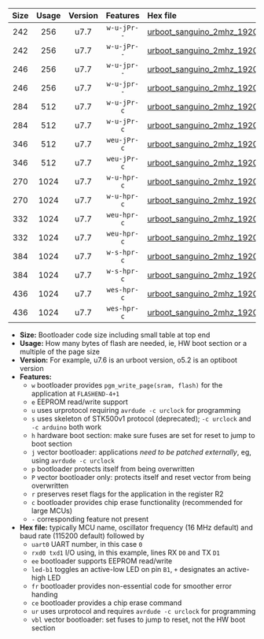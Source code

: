 |Size|Usage|Version|Features|Hex file|
|:-:|:-:|:-:|:-:|:--|
|242|256|u7.7|`w-u-jPr--`|[urboot_sanguino_2mhz_19200bps_uart0_rxd0_txd1_led+b0_ur_vbl.hex](https://raw.githubusercontent.com/stefanrueger/urboot.hex/main/boards/sanguino/fcpu_2mhz/19200_bps/urboot_sanguino_2mhz_19200bps_uart0_rxd0_txd1_led+b0_ur_vbl.hex)|
|242|256|u7.7|`w-u-jPr--`|[urboot_sanguino_2mhz_19200bps_uart1_rxd2_txd3_led+b0_ur_vbl.hex](https://raw.githubusercontent.com/stefanrueger/urboot.hex/main/boards/sanguino/fcpu_2mhz/19200_bps/urboot_sanguino_2mhz_19200bps_uart1_rxd2_txd3_led+b0_ur_vbl.hex)|
|246|256|u7.7|`w-u-jpr--`|[urboot_sanguino_2mhz_19200bps_uart0_rxd0_txd1_led+b0_fr_ur_vbl.hex](https://raw.githubusercontent.com/stefanrueger/urboot.hex/main/boards/sanguino/fcpu_2mhz/19200_bps/urboot_sanguino_2mhz_19200bps_uart0_rxd0_txd1_led+b0_fr_ur_vbl.hex)|
|246|256|u7.7|`w-u-jpr--`|[urboot_sanguino_2mhz_19200bps_uart1_rxd2_txd3_led+b0_fr_ur_vbl.hex](https://raw.githubusercontent.com/stefanrueger/urboot.hex/main/boards/sanguino/fcpu_2mhz/19200_bps/urboot_sanguino_2mhz_19200bps_uart1_rxd2_txd3_led+b0_fr_ur_vbl.hex)|
|284|512|u7.7|`w-u-jPr-c`|[urboot_sanguino_2mhz_19200bps_uart0_rxd0_txd1_led+b0_fr_ce_ur_vbl.hex](https://raw.githubusercontent.com/stefanrueger/urboot.hex/main/boards/sanguino/fcpu_2mhz/19200_bps/urboot_sanguino_2mhz_19200bps_uart0_rxd0_txd1_led+b0_fr_ce_ur_vbl.hex)|
|284|512|u7.7|`w-u-jPr-c`|[urboot_sanguino_2mhz_19200bps_uart1_rxd2_txd3_led+b0_fr_ce_ur_vbl.hex](https://raw.githubusercontent.com/stefanrueger/urboot.hex/main/boards/sanguino/fcpu_2mhz/19200_bps/urboot_sanguino_2mhz_19200bps_uart1_rxd2_txd3_led+b0_fr_ce_ur_vbl.hex)|
|346|512|u7.7|`weu-jPr-c`|[urboot_sanguino_2mhz_19200bps_uart0_rxd0_txd1_ee_led+b0_fr_ce_ur_vbl.hex](https://raw.githubusercontent.com/stefanrueger/urboot.hex/main/boards/sanguino/fcpu_2mhz/19200_bps/urboot_sanguino_2mhz_19200bps_uart0_rxd0_txd1_ee_led+b0_fr_ce_ur_vbl.hex)|
|346|512|u7.7|`weu-jPr-c`|[urboot_sanguino_2mhz_19200bps_uart1_rxd2_txd3_ee_led+b0_fr_ce_ur_vbl.hex](https://raw.githubusercontent.com/stefanrueger/urboot.hex/main/boards/sanguino/fcpu_2mhz/19200_bps/urboot_sanguino_2mhz_19200bps_uart1_rxd2_txd3_ee_led+b0_fr_ce_ur_vbl.hex)|
|270|1024|u7.7|`w-u-hpr-c`|[urboot_sanguino_2mhz_19200bps_uart0_rxd0_txd1_led+b0_fr_ce_ur.hex](https://raw.githubusercontent.com/stefanrueger/urboot.hex/main/boards/sanguino/fcpu_2mhz/19200_bps/urboot_sanguino_2mhz_19200bps_uart0_rxd0_txd1_led+b0_fr_ce_ur.hex)|
|270|1024|u7.7|`w-u-hpr-c`|[urboot_sanguino_2mhz_19200bps_uart1_rxd2_txd3_led+b0_fr_ce_ur.hex](https://raw.githubusercontent.com/stefanrueger/urboot.hex/main/boards/sanguino/fcpu_2mhz/19200_bps/urboot_sanguino_2mhz_19200bps_uart1_rxd2_txd3_led+b0_fr_ce_ur.hex)|
|332|1024|u7.7|`weu-hpr-c`|[urboot_sanguino_2mhz_19200bps_uart0_rxd0_txd1_ee_led+b0_fr_ce_ur.hex](https://raw.githubusercontent.com/stefanrueger/urboot.hex/main/boards/sanguino/fcpu_2mhz/19200_bps/urboot_sanguino_2mhz_19200bps_uart0_rxd0_txd1_ee_led+b0_fr_ce_ur.hex)|
|332|1024|u7.7|`weu-hpr-c`|[urboot_sanguino_2mhz_19200bps_uart1_rxd2_txd3_ee_led+b0_fr_ce_ur.hex](https://raw.githubusercontent.com/stefanrueger/urboot.hex/main/boards/sanguino/fcpu_2mhz/19200_bps/urboot_sanguino_2mhz_19200bps_uart1_rxd2_txd3_ee_led+b0_fr_ce_ur.hex)|
|384|1024|u7.7|`w-s-hpr-c`|[urboot_sanguino_2mhz_19200bps_uart0_rxd0_txd1_led+b0_fr_ce.hex](https://raw.githubusercontent.com/stefanrueger/urboot.hex/main/boards/sanguino/fcpu_2mhz/19200_bps/urboot_sanguino_2mhz_19200bps_uart0_rxd0_txd1_led+b0_fr_ce.hex)|
|384|1024|u7.7|`w-s-hpr-c`|[urboot_sanguino_2mhz_19200bps_uart1_rxd2_txd3_led+b0_fr_ce.hex](https://raw.githubusercontent.com/stefanrueger/urboot.hex/main/boards/sanguino/fcpu_2mhz/19200_bps/urboot_sanguino_2mhz_19200bps_uart1_rxd2_txd3_led+b0_fr_ce.hex)|
|436|1024|u7.7|`wes-hpr-c`|[urboot_sanguino_2mhz_19200bps_uart0_rxd0_txd1_ee_led+b0_fr_ce.hex](https://raw.githubusercontent.com/stefanrueger/urboot.hex/main/boards/sanguino/fcpu_2mhz/19200_bps/urboot_sanguino_2mhz_19200bps_uart0_rxd0_txd1_ee_led+b0_fr_ce.hex)|
|436|1024|u7.7|`wes-hpr-c`|[urboot_sanguino_2mhz_19200bps_uart1_rxd2_txd3_ee_led+b0_fr_ce.hex](https://raw.githubusercontent.com/stefanrueger/urboot.hex/main/boards/sanguino/fcpu_2mhz/19200_bps/urboot_sanguino_2mhz_19200bps_uart1_rxd2_txd3_ee_led+b0_fr_ce.hex)|

- **Size:** Bootloader code size including small table at top end
- **Usage:** How many bytes of flash are needed, ie, HW boot section or a multiple of the page size
- **Version:** For example, u7.6 is an urboot version, o5.2 is an optiboot version
- **Features:**
  + `w` bootloader provides `pgm_write_page(sram, flash)` for the application at `FLASHEND-4+1`
  + `e` EEPROM read/write support
  + `u` uses urprotocol requiring `avrdude -c urclock` for programming
  + `s` uses skeleton of STK500v1 protocol (deprecated); `-c urclock` and `-c arduino` both work
  + `h` hardware boot section: make sure fuses are set for reset to jump to boot section
  + `j` vector bootloader: applications *need to be patched externally*, eg, using `avrdude -c urclock`
  + `p` bootloader protects itself from being overwritten
  + `P` vector bootloader only: protects itself and reset vector from being overwritten
  + `r` preserves reset flags for the application in the register R2
  + `c` bootloader provides chip erase functionality (recommended for large MCUs)
  + `-` corresponding feature not present
- **Hex file:** typically MCU name, oscillator frequency (16 MHz default) and baud rate (115200 default) followed by
  + `uart0` UART number, in this case `0`
  + `rxd0 txd1` I/O using, in this example, lines RX `D0` and TX `D1`
  + `ee` bootloader supports EEPROM read/write
  + `led-b1` toggles an active-low LED on pin `B1`, `+` designates an active-high LED
  + `fr` bootloader provides non-essential code for smoother error handing
  + `ce` bootloader provides a chip erase command
  + `ur` uses urprotocol and requires `avrdude -c urclock` for programming
  + `vbl` vector bootloader: set fuses to jump to reset, not the HW boot section
